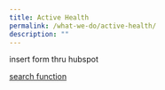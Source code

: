 ```yaml
---
title: Active Health
permalink: /what-we-do/active-health/
description: ""
---
```


insert form thru hubspot

[search function](https://share.hsforms.com/1VzTGbz6kRlC3gwYbZ_kEbA3p5mz)